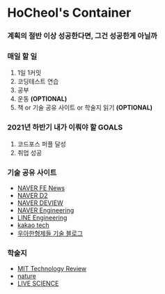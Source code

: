<h1>HoCheol's Container</h1>

<h3>계획의 절반 이상 성공한다면, 그건 성공한게 아닐까</h3>

<h3>매일 할 일</h3>
<ol>
    <li>1일 1커밋</li>
    <li>코딩테스트 연습</li>
    <li>공부</li>
    <li>운동 <b>(OPTIONAL)</b></li>
    <li>책 or 기술 공유 사이트 or 학술지 읽기 <b>(OPTIONAL)</b></li>
</ol>

<h3>2021년 하반기 내가 이뤄야 할 GOALS</h3>
<ol>
    <li>코드포스 퍼플 달성</li>
    <li>취업 성공</li>
</ol>

<h3>기술 공유 사이트</h3>
<ul>
	<li><a href="https://github.com/naver/fe-news">NAVER FE News</a><br></li>
	<li><a href="https://d2.naver.com/home">NAVER D2</a></li>
	<li><a href="https://deview.kr/2020">NAVER DEVIEW</a></li>
	<li><a href="https://tv.naver.com/naverd2">NAVER Engineering</a></li>
	<li><a href="https://engineering.linecorp.com/ko/blog/">LINE Engineering</a></li>
	<li><a href="https://tech.kakao.com/blog/">kakao tech</a></li>
	<li><a href="https://woowabros.github.io">우아한형제들 기술 블로그</a></li>
</ul>

<h3>학술지</h3>
<ul>
	<li><a href="https://www.technologyreview.com">MIT Technology Review</a></li>
	<li><a href="https://www.nature.com">nature</a></li>
	<li><a href="https://www.livescience.com">LIVE SCIENCE</a></li>
</ul>
